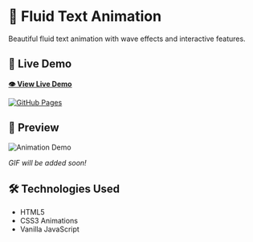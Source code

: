 # 🌊 Fluid Text Animation
Beautiful fluid text animation with wave effects and interactive features.

## 🚀 Live Demo
**[👁️ View Live Demo](https://AidaHashemi.github.io/Fluid-Text-Animation/)**

[![GitHub Pages](https://img.shields.io/badge/GitHub%20Pages-Live%20Demo-blue?style=for-the-badge&logo=github)](https://AidaHashemi.github.io/Fluid-Text-Animation/)

## 📸 Preview
![Animation Demo](https://via.placeholder.com/800x400/1a1a2e/00d4ff?text=Live+Demo+Loading...)

*GIF will be added soon!*

## 🛠️ Technologies Used
- HTML5
- CSS3 Animations
- Vanilla JavaScript
